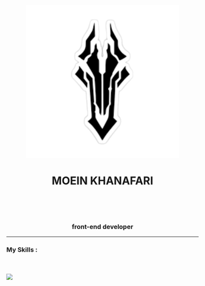 <div align='center'>
  <img src='./logoimag.png' height='400'/>
  </div>
  <h1 align='center'>MOEIN KHANAFARI</h1>
  <br/>
  <br/>
  <br/>
  <h3 align='center'>front-end developer</h3>
<hr/>
  <h3>My Skills :</h3>
  <br/>
  <br/>
  <img align='center' src='https://skillicons.dev/icons?i=html,css,sass,bootstrap,tailwind,js,react,redux,materialui,nextjs,vite,git,github&perline=3'/>
